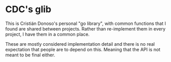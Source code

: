 # CDC's glib

This is Cristián Donoso's personal "go library", with common functions that I found are shared
between projects. Rather than re-implement them in every project, I have them in a common place.

These are mostly considered implementation detail and there is no real expectation that people are
to depend on this. Meaning that the API is not meant to be final either.
